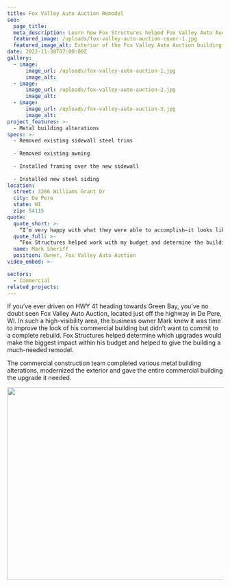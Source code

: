 ```yaml
---
title: Fox Valley Auto Auction Remodel
seo:
  page_title:
  meta_description: Learn how Fox Structures helped Fox Valley Auto Auction determine which upgrades would make the biggest impact and give the building a much-needed remodel.
  featured_image: /uploads/fox-valley-auto-auction-cover-1.jpg
  featured_image_alt: Exterior of the Fox Valley Auto Auction building after their recent remodel
date: 2022-11-30T07:00:00Z
gallery: 
  - image: 
      image_url: /uploads/fox-valley-auto-auction-1.jpg
      image_alt:
  - image: 
      image_url: /uploads/fox-valley-auto-auction-2.jpg
      image_alt:
  - image: 
      image_url: /uploads/fox-valley-auto-auction-3.jpg
      image_alt:
project_features: >-
  - Metal building alterations
specs: >-
  - Removed existing sidewall steel trims
  
  - Removed existing awning
  
  - Installed framing over the new sidewall
  
  - Installed new steel siding
location:
  street: 3266 Williams Grant Dr
  city: De Pere
  state: WI
  zip: 54115
quote:
  quote_short: >-
    “I’m very happy with what they were able to accomplish—it looks like a totally different building for much less than it would have cost for an entirely new structure.”
  quote_full: >-
    “Fox Structures helped work with my budget and determine the building upgrades that would make the biggest impact on the look and performance of the building. I’m very happy with what they were able to accomplish—it looks like a totally different building for much less than it would have cost for an entirely new structure.”
  name: Mark Sheriff
  position: Owner, Fox Valley Auto Auction
video_embed: >-

sectors:
  - Commercial
related_projects: 
---
```


If you’ve ever driven on HWY 41 heading towards Green Bay, you’ve no doubt seen Fox Valley Auto Auction, located just off the highway in De Pere, WI. In such a high-visibility area, the business owner Mark knew it was time to improve the look of his commercial building but didn’t want to commit to a complete rebuild. Fox Structures helped determine which upgrades would make the biggest impact within his budget and helped to give the building a much-needed remodel.

The commercial construction team completed various metal building alterations,  modernized the exterior and gave the entire commercial building the upgrade it needed.

<div>
<picture>
  <source sizes="(min-width: 993px) 50vw, 100vw" srcset="https://foxstructures.imgix.net/uploads/fox-valley-auto-auction-before-after.jpg?fm=avif&amp;q=75&amp;width=400&amp;height=267 400w, https://foxstructures.imgix.net/uploads/fox-valley-auto-auction-before-after.jpg?fm=avif&amp;q=75&amp;width=600&amp;height=400 600w, https://foxstructures.imgix.net/uploads/fox-valley-auto-auction-before-after.jpg?fm=avif&amp;q=75&amp;w=800&amp;h=533 800w" type="image/avif">

  <source sizes="(min-width: 993px) 50vw, 100vw" srcset="https://foxstructures.imgix.net/uploads/fox-valley-auto-auction-before-after.jpg?fm=webp&amp;q=75&amp;width=325&amp;height=267 400w, https://foxstructures.imgix.net/uploads/fox-valley-auto-auction-before-after.jpg?fm=webp&amp;q=75&amp;width=600&amp;height=400 600w, https://foxstructures.imgix.net/uploads/fox-valley-auto-auction-before-after.jpg?fm=webp&amp;q=75&amp;w=800&amp;h=533 800w" type="image/webp">

  <source sizes="(min-width: 993px) 50vw, 100vw" srcset="https://foxstructures.imgix.net/uploads/fox-valley-auto-auction-before-after.jpg?fm=jpg&amp;q=75&amp;width=325&amp;height=250 400w, https://foxstructures.imgix.net/uploads/fox-valley-auto-auction-before-after.jpg?fm=jpg&amp;q=75&amp;width=600&amp;height=400 600w, https://foxstructures.imgix.net/uploads/fox-valley-auto-auction-before-after.jpg?fm=jpg&amp;q=75&amp;w=800&amp;h=533 800w" type="image/jpg">

  <img src="/uploads/fox-valley-auto-auction-before-after.jpg" width="600" height="450" alt="">   
</picture>
</div>